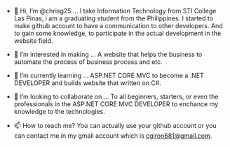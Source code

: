 - 👋 Hi, I’m @chrisg25 ...
I take Information Technology from STI College Las Pinas, i am a graduating student from the Philippines. I started to make github account to have a communication to other developers.
And to gain some knowledge, to participate in the actual development in the website field.

- 👀 I’m interested in making ...
A website that helps the business to automate the process of business process and etc. 

- 🌱 I’m currently learning ...
ASP.NET CORE MVC to become a .NET DEVELOPER and builds website that written on C#.

- 💞️ I’m looking to collaborate on ...
To all beginners, starters, or even the professionals in the ASP.NET CORE MVC DEVELOPER to enchance my knowledge to the technologies.

- 📫 How to reach me?
You can actually use your github account or you can contact me in my gmail account which is cgiron681@gmail.com.

<!---
chrisg25/chrisg25 is a ✨ special ✨ repository because its `README.md` (this file) appears on your GitHub profile.
You can click the Preview link to take a look at your changes.
--->
